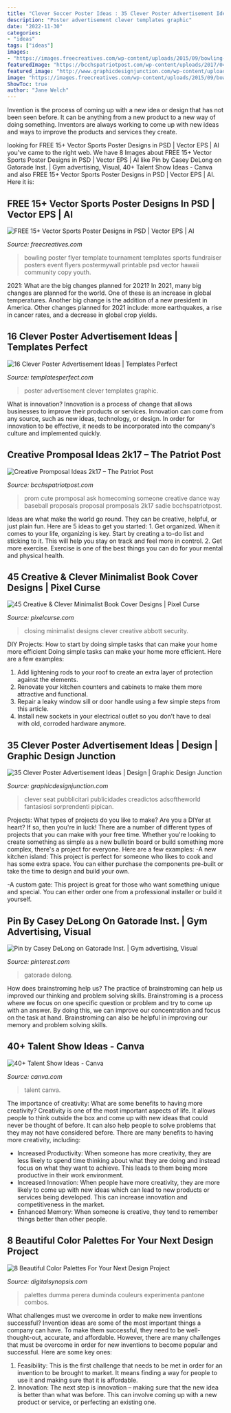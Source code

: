 ```yaml
---
title: "Clever Soccer Poster Ideas : 35 Clever Poster Advertisement Ideas"
description: "Poster advertisement clever templates graphic"
date: "2022-11-30"
categories:
- "ideas"
tags: ["ideas"]
images:
- "https://images.freecreatives.com/wp-content/uploads/2015/09/bowling-poster.jpg"
featuredImage: "https://bcchspatriotpost.com/wp-content/uploads/2017/04/f7a9906039aa37fd67162bda018fd442.jpg"
featured_image: "http://www.graphicdesignjunction.com/wp-content/uploads/2012/01/poster-advertisement-32.jpg"
image: "https://images.freecreatives.com/wp-content/uploads/2015/09/bowling-poster.jpg"
ShowToc: true
author: "Jane Welch"
---
```



Invention is the process of coming up with a new idea or design that has not been seen before. It can be anything from a new product to a new way of doing something. Inventors are always working to come up with new ideas and ways to improve the products and services they create.

	

		
looking for FREE 15+ Vector Sports Poster Designs in PSD | Vector EPS | AI you've came to the right web. We have 8 Images about FREE 15+ Vector Sports Poster Designs in PSD | Vector EPS | AI like Pin by Casey DeLong on Gatorade Inst. | Gym advertising, Visual, 40+ Talent Show Ideas - Canva and also FREE 15+ Vector Sports Poster Designs in PSD | Vector EPS | AI. Here it is:
		
    
## FREE 15+ Vector Sports Poster Designs In PSD | Vector EPS | AI

<img loading=lazy src="https://images.freecreatives.com/wp-content/uploads/2015/09/bowling-poster.jpg" onerror="this.onerror=null;this.src='https://tse2.mm.bing.net/th?id=OIP.Uq0eCAN0GQtPIZ3xzcPtQwHaLH&amp;pid=15.1';" alt="FREE 15+ Vector Sports Poster Designs in PSD | Vector EPS | AI">

_Source: freecreatives.com_

>bowling poster flyer template tournament templates sports fundraiser posters event flyers postermywall printable psd vector hawaii community copy youth. 

	

2021: What are the big changes planned for 2021?
In 2021, many big changes are planned for the world. One of these is an increase in global temperatures. Another big change is the addition of a new president in America. Other changes planned for 2021 include: more earthquakes, a rise in cancer rates, and a decrease in global crop yields.

    
## 16 Clever Poster Advertisement Ideas | Templates Perfect

<img loading=lazy src="http://www.templatesperfect.com/wp-content/uploads/2013/11/poster-advertisement-111.jpg" onerror="this.onerror=null;this.src='https://tse2.mm.bing.net/th?id=OIP.anL15aLbFewZDuAoV2_MUQHaLH&amp;pid=15.1';" alt="16 Clever Poster Advertisement Ideas | Templates Perfect">

_Source: templatesperfect.com_

>poster advertisement clever templates graphic. 

	

What is innovation?
Innovation is a process of change that allows businesses to improve their products or services. Innovation can come from any source, such as new ideas, technology, or design. In order for innovation to be effective, it needs to be incorporated into the company's culture and implemented quickly.

    
## Creative Promposal Ideas 2k17 – The Patriot Post

<img loading=lazy src="https://bcchspatriotpost.com/wp-content/uploads/2017/04/f7a9906039aa37fd67162bda018fd442.jpg" onerror="this.onerror=null;this.src='https://tse3.mm.bing.net/th?id=OIP.96mQYDmqN_1nFivaAY_UQgHaNJ&amp;pid=15.1';" alt="Creative Promposal Ideas 2k17 – The Patriot Post">

_Source: bcchspatriotpost.com_

>prom cute promposal ask homecoming someone creative dance way baseball proposals proposal promposals 2k17 sadie bcchspatriotpost. 

	

Ideas are what make the world go round. They can be creative, helpful, or just plain fun. Here are 5 ideas to get you started: 1. Get organized. When it comes to your life, organizing is key. Start by creating a to-do list and sticking to it. This will help you stay on track and feel more in control. 2. Get more exercise. Exercise is one of the best things you can do for your mental and physical health.

    
## 45 Creative &amp; Clever Minimalist Book Cover Designs | Pixel Curse

<img loading=lazy src="https://pixelcurse.com/wp-content/uploads/2011/03/closing_time_20.jpg" onerror="this.onerror=null;this.src='https://tse2.mm.bing.net/th?id=OIP.Urk0Gibx_t84RRGKHVvZXwHaKu&amp;pid=15.1';" alt="45 Creative &amp; Clever Minimalist Book Cover Designs | Pixel Curse">

_Source: pixelcurse.com_

>closing minimalist designs clever creative abbott security. 

	

DIY Projects: How to start by doing simple tasks that can make your home more efficient
Doing simple tasks can make your home more efficient. Here are a few examples:
1. Add lightening rods to your roof to create an extra layer of protection against the elements.
2. Renovate your kitchen counters and cabinets to make them more attractive and functional.
3. Repair a leaky window sill or door handle using a few simple steps from this article. 
4. Install new sockets in your electrical outlet so you don’t have to deal with old, corroded hardware anymore.

    
## 35 Clever Poster Advertisement Ideas | Design | Graphic Design Junction

<img loading=lazy src="http://www.graphicdesignjunction.com/wp-content/uploads/2012/01/poster-advertisement-32.jpg" onerror="this.onerror=null;this.src='https://tse4.mm.bing.net/th?id=OIP.aQzMClYFAsDtVmZUNFYaCgHaJg&amp;pid=15.1';" alt="35 Clever Poster Advertisement Ideas | Design | Graphic Design Junction">

_Source: graphicdesignjunction.com_

>clever seat pubblicitari publicidades creadictos adsoftheworld fantasiosi sorprendenti pipican. 

	

Projects: What types of projects do you like to make?
Are you a DIYer at heart? If so, then you're in luck! There are a number of different types of projects that you can make with your free time. Whether you're looking to create something as simple as a new bulletin board or build something more complex, there's a project for everyone. Here are a few examples: 
-A new kitchen island: This project is perfect for someone who likes to cook and has some extra space. You can either purchase the components pre-built or take the time to design and build your own. 

-A custom gate: This project is great for those who want something unique and special. You can either order one from a professional installer or build it yourself.

    
## Pin By Casey DeLong On Gatorade Inst. | Gym Advertising, Visual

<img loading=lazy src="https://i.pinimg.com/736x/c7/07/13/c707132708983c0ac8238fb1b551ba07.jpg" onerror="this.onerror=null;this.src='https://tse1.mm.bing.net/th?id=OIP.IlsV8ZWyd8XIuJD677GUmAHaKD&amp;pid=15.1';" alt="Pin by Casey DeLong on Gatorade Inst. | Gym advertising, Visual">

_Source: pinterest.com_

>gatorade delong. 

	

How does brainstroming help us?
The practice of brainstroming can help us improved our thinking and problem solving skills. Brainstroming is a process where we focus on one specific question or problem and try to come up with an answer. By doing this, we can improve our concentration and focus on the task at hand. Brainstroming can also be helpful in improving our memory and problem solving skills.

    
## 40+ Talent Show Ideas - Canva

<img loading=lazy src="https://about.canva.com/wp-content/uploads/sites/3/2016/11/Talentshowtemp2.png" onerror="this.onerror=null;this.src='https://tse1.mm.bing.net/th?id=OIP.KtQEMwjUa6rPQII9zJwuzQAAAA&amp;pid=15.1';" alt="40+ Talent Show Ideas - Canva">

_Source: canva.com_

>talent canva. 

	

The importance of creativity: What are some benefits to having more creativity?
Creativity is one of the most important aspects of life. It allows people to think outside the box and come up with new ideas that could never be thought of before. It can also help people to solve problems that they may not have considered before. There are many benefits to having more creativity, including: 
- Increased Productivity: When someone has more creativity, they are less likely to spend time thinking about what they are doing and instead focus on what they want to achieve. This leads to them being more productive in their work environment. 
- Increased Innovation: When people have more creativity, they are more likely to come up with new ideas which can lead to new products or services being developed. This can increase innovation and competitiveness in the market. 
- Enhanced Memory: When someone is creative, they tend to remember things better than other people.

    
## 8 Beautiful Color Palettes For Your Next Design Project

<img loading=lazy src="https://digitalsynopsis.com/wp-content/uploads/2016/01/minimal-web-color-palettes-combination-hex-code-6.jpg" onerror="this.onerror=null;this.src='https://tse3.mm.bing.net/th?id=OIP.j1R_xkOTOq8Me59nHtnBOAHaHa&amp;pid=15.1';" alt="8 Beautiful Color Palettes For Your Next Design Project">

_Source: digitalsynopsis.com_

>palettes dumma perera duminda couleurs experimenta pantone combos. 

	

What challenges must we overcome in order to make new inventions successful?
Invention ideas are some of the most important things a company can have. To make them successful, they need to be well-thought-out, accurate, and affordable. However, there are many challenges that must be overcome in order for new inventions to become popular and successful. Here are some key ones:
1. Feasibility: This is the first challenge that needs to be met in order for an invention to be brought to market. It means finding a way for people to use it and making sure that it is affordable.
2. Innovation: The next step is innovation – making sure that the new idea is better than what was before. This can involve coming up with a new product or service, or perfecting an existing one. 
